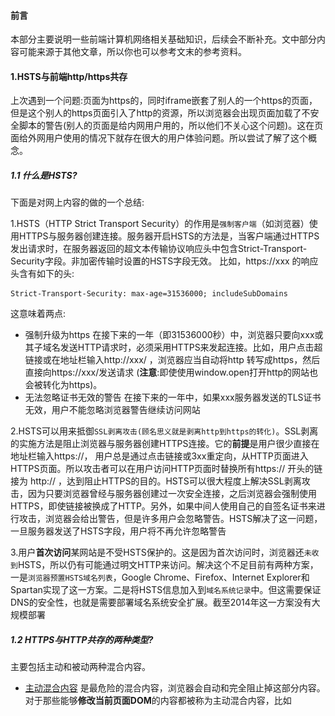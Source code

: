 #### 前言
本部分主要说明一些前端计算机网络相关基础知识，后续会不断补充。文中部分内容可能来源于其他文章，所以你也可以参考文末的参考资料。

#### 1.HSTS与前端http/https共存
上次遇到一个问题:页面为https的，同时iframe嵌套了别人的一个https的页面，但是这个别人的https页面引入了http的资源，所以浏览器会出现页面加载了不安全脚本的警告(别人的页面是给内网用户用的，所以他们不关心这个问题)。这在页面给外网用户使用的情况下就存在很大的用户体验问题。所以尝试了解了这个概念。

##### 1.1 什么是HSTS?
下面是对网上内容的做的一个总结:

1.HSTS（HTTP Strict Transport Security）的作用是`强制客户端`（如浏览器）使用HTTPS与服务器创建连接。服务器开启HSTS的方法是，当客户端通过HTTPS发出请求时，在服务器返回的超文本传输协议响应头中包含Strict-Transport-Security字段。非加密传输时设置的HSTS字段无效。 比如，https://xxx 的响应头含有如下的头:
```text
Strict-Transport-Security: max-age=31536000; includeSubDomains
```
这意味着两点:
- 强制升级为https
  在接下来的一年（即31536000秒）中，浏览器只要向xxx或其子域名发送HTTP请求时，必须采用HTTPS来发起连接。比如，用户点击超链接或在地址栏输入http://xxx/ ，浏览器应当自动将http 转写成https，然后直接向https://xxx/发送请求 (**注意**:即使使用window.open打开http的网站也会被转化为https)。
- 无法忽略证书无效的警告
  在接下来的一年中，如果xxx服务器发送的TLS证书无效，用户不能忽略浏览器警告继续访问网站

2.HSTS可以用来抵御`SSL剥离攻击(顾名思义就是剥离http到https的转化)`。SSL剥离的实施方法是阻止浏览器与服务器创建HTTPS连接。它的**前提**是用户很少直接在地址栏输入https://， 用户总是通过点击链接或3xx重定向，从HTTP页面进入HTTPS页面。所以攻击者可以在用户访问HTTP页面时替换所有https:// 开头的链接为 http:// ，达到阻止HTTPS的目的。HSTS可以很大程度上解决SSL剥离攻击，因为只要浏览器曾经与服务器创建过一次安全连接，之后浏览器会强制使用HTTPS，即使链接被换成了HTTP。另外，如果中间人使用自己的自签名证书来进行攻击，浏览器会给出警告，但是许多用户会忽略警告。HSTS解决了这一问题，一旦服务器发送了HSTS字段，用户将不再允许忽略警告

3.用户**首次访问**某网站是不受HSTS保护的。这是因为首次访问时，浏览器还`未收到`HSTS，所以仍有可能通过明文HTTP来访问。解决这个不足目前有两种方案，一是`浏览器预置HSTS域名列表`，Google Chrome、Firefox、Internet Explorer和Spartan实现了这一方案。二是将HSTS信息加入到`域名系统记录`中。但这需要保证DNS的安全性，也就是需要部署域名系统安全扩展。截至2014年这一方案没有大规模部署

##### 1.2 HTTPS与HTTP共存的两种类型?
主要包括主动和被动两种混合内容。
- [主动混合内容](https://developers.google.com/web/fundamentals/security/prevent-mixed-content/fixing-mixed-content?hl=zh-cn)
  是最危险的混合内容，浏览器会自动和完全阻止掉这部分内容。对于那些能够**修改当前页面DOM**的内容都被称为主动混合内容，比如<script>,<link>,<iframe>,<object>标签，css选择器中使用的url(如background),或者常见的XMLHTTPRequest。这些内容能够读取用户的cookie并获取认证。

![](./images/passive.png)

- [被动混合内容](https://www.w3.org/TR/upgrade-insecure-requests/#recommendations)
  除了主动混合内容以外就是被动混合内容。浏览器对于这部分内容的处理策略是允许加载，但是会弹出一个警告。比如:images/audio/video等，他们虽然在页面中，但是无法修改当前页面的DOM。

![](./images/active.png)

主动混合内容能够拦截http的请求，然后使用它们自己的内容来替换本来的内容。[这里](https://blog.cloudflare.com/fixing-the-mixed-content-problem-with-automatic-https-rewrites/)也提供了多个使用主动混合内容对网站攻击的例子。注意：a标签不会导致mix content问题,因为它们使浏览器导航到新页面。 这意味着它们通常不需要修正,但是如果a标签用于懒加载的情况是特例:

```html
<a class="gallery" href="http://googlesamples.github.io/web-fundamentals/samples/discovery-and-distribution/avoid-mixed-content/puppy.jpg">
  <img src="https://googlesamples.github.io/web-fundamentals/samples/discovery-and-distribution/avoid-mixed-content/puppy-thumb.jpg">
</a>
```
上面的例子，img标签默认加载的是缩略图，而当页面真正出现在视口中的时候会使用a标签的href值替换img的src，这样就会存在mix content的问题。这个例子告诉我们:页面onload的时候可能并没有mix content问题，但是随着网页中各种操作点击将会产生动态加载资源的情况，这也是会引起mix content的!

##### 1.3 我是如何解决HTTP与HTTPS共存问题的?
下面讲解下我是如何解决https/http共存的问题的(react-router单页应用),(我遇到的问题就是**主动混合内容**，因为采用的是iframe嵌套别人的网页，该网页可以修改当前页面的DOM。别人https网页嵌入的http资源是image,所以是**被动混合内容**，不会直接被浏览器拦截掉),方案如下:

- 方案一
1.用户点击某一个按钮需要iframe打开别人的含有http链接的https页面时候，我使用window.open打开,代码如下:
```js
const url = `http://${window.location.host}/#/createCrowd?accountId=${oriId}&fansMust=${defaultSubscribe}`;
window.open(url, "_self", "", true);
```
此时url被设置为当前我们域名下的http版本的URL(本域名支持https/http两种请求协议),其中createCrowd这个路由会通过iframe嵌套别人的https协议的网页，但是因为createCrowd是http协议打开的，所以它本身可以打开https的iframe，同时该iframe也可以加载http的资源。而用户在iframe的页面中操作完成的时候跳转到我们的一个页面(本身的逻辑就是这样的，因为是修改别人的代码，没有想过修改这种模式)，比如/createNewPeopleGroup，此时如果用户在这个页面中点击了完成按钮，那么回到我们页面的https版本:
```js
back2https = () => {
    const url = `https://${window.location.host}/#/usersManager`;
    // 回到最初的页面URL的https版本
    //usersManager(https)=>createCrowd(http)=>iframe(https)=>/createNewPeopleGroup(https)=>usersManager(https)
    setTimeout(() => {
      window.parent.location.href = url;
    }, 50);
};
```
这种逻辑貌似很完美，但是由于上面的HSTS，当你使用window.open打开自己网站的http版本的时候却被chrome浏览器强制定向到https版本，所以这个方案就是无效的。于是有了方案2:

- 方案二
只需要在页面的html模板中添加了下面的meta标签即可([网上](https://stackoverflow.com/questions/34909224/http-to-https-mixed-content-issue)有说这个方案不能通过meta添加，我在本地尝试的时候是可以的，但是发送到服务端后确实不可以)。
```html
<meta http-equiv="Content-Security-Policy" content="upgrade-insecure-requests" />
<!-- 该指令指示浏览器在进行网络请求之前升级不安全的网址-->
<!-- upgrade-insecure-requests 指令级联到 <iframe> 文档中，从而确保整个页面受到保护-->
```
通过在单页应用的html模板中添加这个http头，整个网站的不安全资源全部转化为https了，当然，这个方案需要保证所有警告的资源的https版本是存在的才行。其他的方案你可以参考下参考文献。

#### 2.CRL证书吊销列表
证书具有一个指定的寿命，但CA可通过称为**证书吊销**的过程来缩短这一寿命。CA发布一个证书吊销列表 (CRL,即Certificate Revocation List)，列出被认为不能再使用的证书的序列号。

#### 3.OCSP在线证书状态协议
OCSP(Online Certificate Status Protocol，在线证书状态协议)是维护`服务器`和其它`网络资源安全性`的两种普遍模式之一。OCSP克服了证书注销列表（CRL）的主要缺陷：必须**经常在客户端下载**以确保列表的更新。当用户试图访问一个服务器时，**在线证书状态协议**发送一个对于证书状态信息的请求。服务器回复一个“有效”、“过期”或“未知”的响应。协议规定了服务器和客户端应用程序的通讯语法。在线证书状态协议给了用户的到期的证书一个宽限期，这样他们就可以在更新以前的一段时间内继续访问服务器。Chrome默认关闭了ocsp功能，firefox 和 IE 都默认开启。

#### 4.HTTP三次握手协议
- 第一次握手
  主机A发送位码为syn＝1,随机产生seq number=1234567的数据包到服务器，主机B由**SYN=1**知道，A要求建立联机；

- 第二次握手
  主机B收到请求后要确认联机信息，向A发送ack number=(主机A的seq+1),syn=1,ack=1,随机产生seq=7654321的包

- 第三次握手
  主机A收到后检查ack number是否正确，即第一次发送的seq number+1,以及位码ack是否为1，若正确，主机A会再发送ack number=(主机B的seq+1),ack=1，主机B收到后确认seq值与ack=1则**连接建立成功**。

完成三次握手，主机A与主机B开始传送数据。为什么建立连接是三次握手，而关闭连接却是四次挥手呢？
  这是因为**服务端在**LISTEN状态下，收到建立连接请求的SYN报文后，把ACK和SYN放在一个报文里发送给客户端。而关闭连接时，当收到对方的FIN报文时，仅仅表示对方不再发送数据了但是还能接收数据，己方也未必全部数据都发送给对方了，所以己方可以立即close，也可以发送一些数据给对方后，再发送FIN报文给对方来表示同意现在关闭连接，因此，己方ACK和FIN`一般都会分开`发送。

那么TCP的为什么需要三次握手？最主要是防止已过期的连接再次传到被连接的主机。如果采用两次的话，会出现下面这种情况。

- 多余连接
  
  比如是A机要连到B机，结果发送的连接信息由于某种原因没有到达B机；于是，A机又发了一次，结果这次B收到了，于是就发信息回来，两机就连接。传完东西后，断开。结果这时候，原先没有到达的连接信息突然又传到了B机，于是B机发信息给A，然后B机就以为和A连上了，这个时候B机就在等待A传东西过去。

- 死锁会发生
  
  三次握手改成仅需要两次握手，死锁是可能发生。考虑计算机A和B之间的通信，假定B给A发送一个连接请求分组，A收到了这个分组，并发送了确认应答分组。按照两次握手的协定，A认为连接已经成功地建立了，可以开始发送数据分组。可是，B在A的应答分组在传输中被丢失的情况下，将不知道A是否已准备好，不知道A建议什么样的序列号，B甚至怀疑A是否收到自己的连接请求分组。在这种情况下，B认为连接还未建立成功，将忽略A发来的任何数据分组，只等待连接确认应答分组。而A在发出的分组超时后，重复发送同样的分组。这样就形成了死锁。

#### 5.公钥与私钥非对称加密与SSH
**对称加密**:不管是自己还是别人解密已经加密后的数据都是使用相同的密码作为秘钥，这在很多情况下是很危险的。比如我的QQ密码，微信密码都是123，那么就会存在密码泄露的问题，因为我需要告诉对方我的加密密码他才能解密，这就是对称加密算法

**非对称加密**:利用自己的密码,通过**对称加密**(加密和解密都是同样的密码)生成公钥和私钥，并把公钥发送给第三方，第三方利用该公钥进行加密，然后当前方使用自己的私钥解密。但是，使用私钥解密的过程中是需要自己的私钥以及自己的密码的，更加形象的说应该是需要钥匙(私钥)+密码，因为你要打开的锁实际上是`密码锁`。

![](./images/ssh-theory.png)

比如屌丝需要将某些重要资源发送给高富帅，此时他将资源放在一个两边都能打开的桶中(羽毛球桶)，然后使用高富帅发送的公钥(锁)对数据进行加密，那么数据传送到高富帅的时候，其就可以通过自己的私钥对数据进行解密。当然，在桶的另一面，屌丝也可以使用自己的公钥对数据进行加密，这样能够保证这一端只能通过自己的私钥打开，其他人无法获取到数据，这是一个形象的比喻，实际的过程并不需要桶的两边都加密，只是说如果需要向谁发送数据就用谁的公钥进行加密而已。同时私钥是由公钥决定的，但却不能根据公钥计算出私钥，这也是对称加密一个重要的前提。

最后需要注意:SSH只能保证数据传递过程的安全，如果在传递之前传送方机器密码已经被木马记录了，那么数据即使已经加密，也是不安全的传输。当然，加密和解密也可以配合相应的数据签名，从而可以验证数据传输的完整性。下面是签名和验证的基本过程:

**签名和验证**:发送方用特殊的hash算法，由明文中产生固定长度的摘要，然后利用自己的**私钥**对形成的摘要进行加密，这个过程就叫签名。接受方利用发送方的公钥解密被加密的摘要得到结果A，然后对明文也进行hash操作(所以双方要协商摘要算法)产生摘要B。最后,把A和B作比较。此方式既可以保证发送方的身份不可抵赖，又可以保证数据在传输过程中不会被篡改。

#### 4.https与http页面访问速度影响
结论:HTTPS也会**降低**用户访问速度，**增加**网站服务器的计算资源消耗。主要体现在以下两个方面:

- 协议交互所增加的网络RTT(round trip time)
下面是http网络请求图:

![](./images/http.jpg)

 用户只需要完成TCP三次握手建立TCP连接就能够直接发送`HTTP请求`获取应用层数据，此外在整个访问过程中也没有需要消耗计算资源的地方。接下来看 HTTPS 的访问过程，相比 HTTP 要复杂很多，在部分场景下，使用 HTTPS 访问有可能增加 7 个 RTT

下面是https的网络请求图:

![](./images/https.jpg)

下面是对该图的一个全面解释:

<pre>
1:三次握手建立TCP连接。耗时一个RTT。

2:使用**HTTP**发起GET请求，服务端返回302跳转到https://www.baidu.com。需要一个RTT 以及302跳转延时。

   (a)大部分情况下用户不会手动输入 https://www.baidu.com 来访问 HTTPS，服务端只能返回 302 强制浏览器跳转到 https。

   (b)浏览器处理302 跳转也需要耗时。

3:三次握手重新建立TCP连接,耗时一个RTT。

  (a)302跳转到 HTTPS服务器之后，由于端口和服务器不同，需要重新完成三次握手，建立 TCP 连接。

4:TLS完全握手阶段一,耗时至少一个RTT。

 (a)这个阶段主要是完成`加密套件`的协商和`证书`的身份认证。

 (b)服务端和浏览器会协商出相同的`密钥交换`算法、`对称加密`算法、`内容一致性校验`算法、`证书签名`算法、椭圆曲线（非ECC 算法不需要）等。

 (c)浏览器获取到证书后需要`校验证书`的有效性，比如是否过期，是否撤销。

5:解析CA站点的DNS,耗时一个 RTT

  (a)浏览器获取到证书后，有可能需要发起OCSP或者CRL请求，查询证书状态。

  (b)浏览器首先获取证书里的CA域名。

  (c)如果没有命中缓存，浏览器需要解析CA 域名的 DNS。

6:三次握手建立CA站点的TCP连接,耗时一个RTT。

 (a)DNS 解析到IP后，需要完成三次握手建立 TCP 连接。

7:发起OCSP请求，获取响应,耗时一个 RTT。

8:完全握手阶段二，耗时一个RTT及计算时间。

 (a)完全握手阶段二主要是密钥协商

9:完全握手结束后，浏览器和服务器之间进行应用层（也就是HTTP）数据传输。

当然不是每个请求都需要增加 7 个 RTT 才能完成 HTTPS 首次请求交互。大概只有不到 0.01% 的请求才有可能需要经历上述步骤，它们需要满足
如下条件：

1:必须是首次请求。即建立TCP连接后发起的第一个请求，该连接上的后续请求都不需要再发生上述行为。

2:必须要发生完全握手，而正常情况下80%的请求能实现简化握手。

3:浏览器需要开启OCSP(Online Certificate Status Protocol)或者CRL功能。Chrome默认关闭了ocsp功能，firefox 和 IE 都默认开启。

4:浏览器没有命中OCSP缓存。Ocsp一般的更新周期是7天，firefox的查询周期也是7天，也就说是7 天中才会发生一次ocsp的查询。

5:浏览器没有命中CA站点的DNS缓存。只有没命中DN缓存的情况下才会解析CA的DNS。
</pre>

- 加解密相关的计算耗时
<pre>
(1)浏览器计算耗时

  a)RSA证书签名校验，浏览器需要解密签名，计算证书哈希值。如果有多个证书链，浏览器需要校验多个证书。

  b)RSA 密钥交换时，需要使用证书公钥加密premaster。耗时比较小，但如果手机性能比较差，可能也需要 1ms 的时间。

  c)ECC密钥交换时，需要计算椭圆曲线的公私钥。

  d)ECC密钥交换时，需要使用证书`公钥`解密获取服务端发过来的ECC公钥。

  e)ECC密钥交换时，需要根据服务端公钥计算master key。

  f)`应用层`数据对称加解密。

  g)应用层数据一致性校验。

2:服务端计算耗时

 a)RSA密钥交换时需要使用证书私钥解密`premaster`。这个过程非常消耗性能。
 
 b)ECC密钥交换时，需要计算椭圆曲线的公私钥。

 c)ECC密钥交换时，需要使用证书私钥加密ECC公钥。

 d)ECC密钥交换时，需要根据浏览器公钥计算共享的master key。

 e)应用层数据对称加解密。

 f)应用层数据一致性校验。
</pre>





参考资料:

[百度百科HSTS](https://baike.baidu.com/item/HSTS/8665782?fr=aladdin)

[Fixing the mixed content problem with Automatic HTTPS Rewrites](https://blog.cloudflare.com/fixing-the-mixed-content-problem-with-automatic-https-rewrites/)

[Upgrade Insecure Requests Sample](https://googlechrome.github.io/samples/csp-upgrade-insecure-requests/index.html)

[HTTP与HTTPS对访问速度（性能）的影响](https://www.cnblogs.com/mylanguage/p/5635524.html)

[百度百科ocsp](https://baike.baidu.com/item/ocsp/283332?fr=aladdin)

[那些年我准备的前端面试题集合](http://blog.csdn.net/liangklfang/article/details/50436536)

[非对称加密算法](https://baike.baidu.com/item/%E9%9D%9E%E5%AF%B9%E7%A7%B0%E5%8A%A0%E5%AF%86%E7%AE%97%E6%B3%95/1208652?fr=aladdin)

[非对称加密算法](http://www.360doc.com/content/16/0505/16/16915_556521577.shtml)

[非对称加密与SSH](https://www.imooc.com/video/5456)

[非对称加密里公钥、私钥的说明](http://www.cnitpm.com/pm/6014.html)

[数字签名](https://baike.baidu.com/item/%E6%95%B0%E5%AD%97%E7%AD%BE%E5%90%8D/212550?fr=aladdin)

[ 电商网站HTTPS实践之路（二）——系统改造篇](http://blog.csdn.net/zhuyiquan/article/details/69569253?locationNum=10&fps=1)

[防止混合内容](https://developers.google.com/web/fundamentals/security/prevent-mixed-content/fixing-mixed-content?hl=zh-cn)

[内容安全政策](https://developers.google.com/web/fundamentals/security/csp/?hl=zh-cn)

